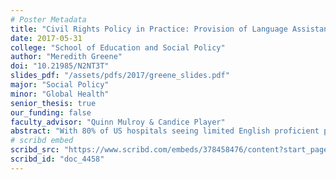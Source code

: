```yaml
---
# Poster Metadata
title: "Civil Rights Policy in Practice: Provision of Language Assistance Services in Health Care"
date: 2017-05-31
college: "School of Education and Social Policy"
author: "Meredith Greene"
doi: "10.21985/N2NT3T"
slides_pdf: "/assets/pdfs/2017/greene_slides.pdf"
major: "Social Policy"
minor: "Global Health"
senior_thesis: true
our_funding: false
faculty_advisor: "Quinn Mulroy & Candice Player"
abstract: "With 80% of US hospitals seeing limited English proficient patients on a regular basis, language assistance services are a pivotal component of ensuring equal access to health care. State and federal civil rights policies guarantee the provision of language assistance services to limited English proficient hospital patients. However, local civil rights advisory committees report hospitals do not adequately comply with these policies. Through the development and analysis of an original dataset of qualitative interviews with compliance officers, language assistance services administrators, and healthcare workers from five Chicagoland health systems, this study examines what these civil rights policies look like in practice and how actors’ self-interests affect implementation. Informants’ unfamiliarity with the civil rights law landscape, a healthcare provider interest in ‘prudentiality,’ and a lack of accountability between actors were found to impede implementation efforts. This study’s findings may be used to inform the development and implementation of future civil rights and healthcare policy and, more generally, contribute to our understanding of how actors respond to and interpret public policy at different levels of authority."
# scribd embed
scribd_src: "https://www.scribd.com/embeds/378458476/content?start_page=1&view_mode=slideshow&access_key=key-Eonlwcxcc59iQYHosC9T&show_recommendations=true"
scribd_id: "doc_4458"
---
```

